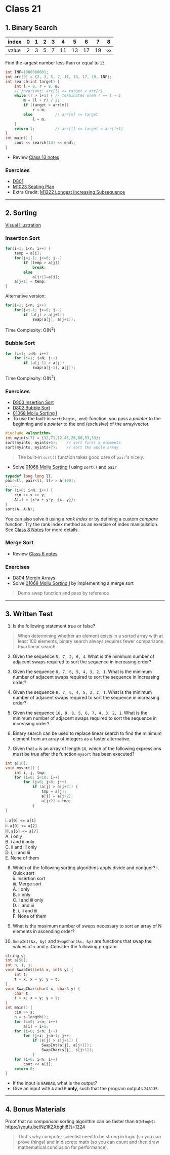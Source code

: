 # Class 21
## 1. Binary Search
|index|0|1|2|3|4|5|6|7|8
|-|-|-|-|-|-|-|-|-|-|
|value|2|3|5|7|11|13|17|19|∞

Find the largest number less than or equal to `13`.
```cpp
int INF=1000000001;
int arr[9] = {2, 3, 5, 7, 11, 13, 17, 19, INF};
int search(int target) {
    int l = 0, r = 8, m;
    // invariant: arr[l] <= target < arr[r]
    while (r > l+1) { // terminates when r == l + 1
        m = (l + r) / 2;
        if (target < arr[m])
            r = m;
        else          // arr[m] <= target
            l = m;
    }
    return l;         // arr[l] <= target < arr[l+1]
}
int main() {
    cout << search(13) << endl;
}
```
- Review [Class 13 notes](https://github.com/miyagi-sensei/georgia/tree/main/class13)
### Exercises
- [D801](https://judge.hkoi.org/task/D801)
- [M1023 Seating Plan](https://judge.hkoi.org/task/M1023)
- Extra Credit: [M1222 Longest Increasing Subsequence](https://judge.hkoi.org/task/M1222)

---

## 2. Sorting
[Visual Illustration](https://visualgo.net/en/sorting)

### Insertion Sort
```cpp
for(i=1; i<n; i++) {
    temp = a[i];
    for(j=i-1; j>=0; j--)
        if (temp > a[j])
            break;
        else
            a[j+1]=a[j];
    a[j+1] = temp;
}
```
Alternative version:
```cpp
for(i=1; i<n; i++)
    for(j=i-1; j>=0; j--)
        if (a[j] > a[j+1])
            swap(a[j], a[j+1]);
```
Time Complexity: O(N<sup>2</sup>)

### Bubble Sort
```cpp
for (i=1; i<N; i++)
    for (j=1; j<N; j++)
        if (a[j-1] > a[j])
            swap(a[j-1], a[j]);
```
Time Complexity: O(N<sup>2</sup>)

### Exercises
- [D803 Insertion Sort](https://judge.hkoi.org/task/D803)
- [D802 Bubble Sort](https://judge.hkoi.org/task/D802)
- [01068 Moliu Sorting I](https://judge.hkoi.org/task/01068)
- To use the built-in `sort(begin, end)` function, you pass a *pointer* to the beginning and a *pointer* to the end (exclusive) of the array/vector.
```cpp
#include <algorithm>
int myints[7] = {32,71,12,45,26,80,53,33};
sort(myints, myints+5);    // sort first 5 elements
sort(myints, myints+7);    // sort the whole array
```
> The bulit-in `sort()` function takes good care of `pair`'s nicely.
- Solve [01068 Moliu Sorting I](https://judge.hkoi.org/task/01068) using `sort()` and `pair`
```cpp
typedef long long ll;
pair<ll, pair<ll, ll> > A[100];
......
for (i=0; i<N; i++) {
    cin >> x >> y;
    A[i] = {x*x + y*y, {x, y}};
}
sort(A, A+N);
```
You can also solve it using a *rank index* or by defining a custom *compare* function. Try the rank index method as an exercise of index manipulation. See [Class 8 Notes](https://github.com/miyagi-sensei/georgia/blob/main/class8/README.md) for more details.

### Merge Sort

- Review [Class 6 notes](https://github.com/miyagi-sensei/georgia/tree/main/class6)

### Exercises
- [D804 Mergin Arrays](https://judge.hkoi.org/task/D804)
- Solve [01068 Moliu Sorting I](https://judge.hkoi.org/task/01068) by implementing a merge sort

> Demo swap function and pass by reference

---

## 3. Written Test
1. Is the following statement true or false?
> When determining whether an element exists in a sorted array with at least 100 elements, binary search always requires fewer comparisons than linear search. 

2. Given the sequence `5, 7, 2, 6, 4`. What is the minimum number of adjacent swaps required to sort the sequence in increasing order?

3. Given the sequence `8, 7, 6, 5, 4, 3, 2, 1`. What is the minimum number of adjacent swaps required to sort the sequence in increasing order?

4. Given the sequence `8, 7, 6, 4, 5, 3, 2, 1`. What is the minimum number of adjacent swaps required to sort the sequence in increasing order?

5. Given the sequence `10, 9, 8, 5, 6, 7, 4, 3, 2, 1`. What is the minimum number of adjacent swaps required to sort the sequence in increasing order?

6. Binary search can be used to replace linear search to find the minimum element from an array of integers as a faster alternative.

7. Given that `a` is an array of length `10`, which of the following expressions must be true after the function `mysort` has been executed?
```cpp
int a[10];
void mysort() {
    int i, j, tmp;
    for (i=0; i<10; i++)
        for (j=0; j<8; j++)
            if (a[j] > a[j+2]) {
                tmp = a[j];
                a[j] = a[j+2];
                a[j+2] = tmp;
            }
}
```
i. `a[0] <= a[1]`<br>
ii. `a[0] <= a[2]`<br>
iii. `a[5] <= a[7]`<br>
A. i only<br>
B. i and ii only<br>
C. ii and iii only<br>
D. i, ii and iii<br>
E. None of them<br>

8. Which of the following sorting algorithms apply divide and conquer?
i. Quick sort<br>
ii. Insertion sort<br>
iii. Merge sort<br>
A. i only<br>
B. ii only<br>
C. i and iii only<br>
D. ii and iii<br>
E. i, ii and iii<br>
F. None of them<br>

9. What is the maximum number of swaps necessary to sort an array of N elements in ascending order?

10. `SwapInt(&x, &y)` and `SwapChar(&x, &y)` are functions that swap the values of `x` and `y`. Consider the following program:
```cpp
string s;
int a[50];
int n, i, j;
void SwapInt(int& x, int& y) {
    int t;
    t = x; x = y; y = t;
}
void SwapChar(char& x, char& y) {
    char t;
    t = x; x = y; y = t;
}
int main() {
    cin >> s;
    n = s.length();
    for (i=0; i<n; i++)
        a[i] = i+1;
    for (i=0; i<n; i++)
        for (j=i; j<n-1; j++)
            if (s[j] > s[j+1]) {
                SwapInt(a[j], a[j+1]);
                SwapChar(s[j], s[j+1]);
            }
    for (i=0; i<n; i++)
        cout << a[i];
    return 0;
}
```
- If the input is `BABBAB`, what is the output?
- Give an input with `A` and `B` **only**, such that the program outputs `246135`.

---

## 4. Bonus Materials
Proof that no *comparison* sorting algorithm can be faster than `O(NlogN)`: https://youtu.be/Nz1KZXbghj8?t=1224
> That's why computer scientist need to be strong in logic (so you can prove things) and in discrete math (so you can count and then draw mathematical conclusion for performance).